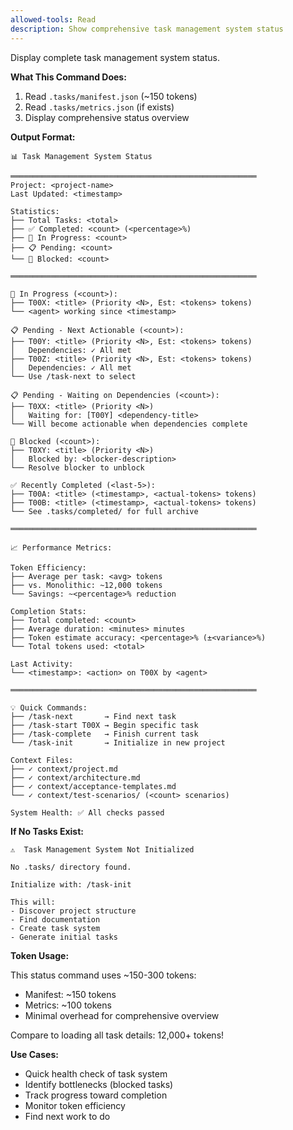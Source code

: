 ```yaml
---
allowed-tools: Read
description: Show comprehensive task management system status
---
```


Display complete task management system status.

**What This Command Does:**

1. Read `.tasks/manifest.json` (~150 tokens)
2. Read `.tasks/metrics.json` (if exists)
3. Display comprehensive status overview

**Output Format:**

```
📊 Task Management System Status

═══════════════════════════════════════════════════════
Project: <project-name>
Last Updated: <timestamp>

Statistics:
├── Total Tasks: <total>
├── ✅ Completed: <count> (<percentage>%)
├── 🚀 In Progress: <count>
├── 📋 Pending: <count>
└── 🚫 Blocked: <count>

═══════════════════════════════════════════════════════

🚀 In Progress (<count>):
├── T00X: <title> (Priority <N>, Est: <tokens> tokens)
└── <agent> working since <timestamp>

📋 Pending - Next Actionable (<count>):
├── T00Y: <title> (Priority <N>, Est: <tokens> tokens)
│   Dependencies: ✓ All met
├── T00Z: <title> (Priority <N>, Est: <tokens> tokens)
│   Dependencies: ✓ All met
└── Use /task-next to select

📋 Pending - Waiting on Dependencies (<count>):
├── T0XX: <title> (Priority <N>)
│   Waiting for: [T00Y] <dependency-title>
└── Will become actionable when dependencies complete

🚫 Blocked (<count>):
├── T0XY: <title> (Priority <N>)
│   Blocked by: <blocker-description>
└── Resolve blocker to unblock

✅ Recently Completed (<last-5>):
├── T00A: <title> (<timestamp>, <actual-tokens> tokens)
├── T00B: <title> (<timestamp>, <actual-tokens> tokens)
└── See .tasks/completed/ for full archive

═══════════════════════════════════════════════════════

📈 Performance Metrics:

Token Efficiency:
├── Average per task: <avg> tokens
├── vs. Monolithic: ~12,000 tokens
└── Savings: ~<percentage>% reduction

Completion Stats:
├── Total completed: <count>
├── Average duration: <minutes> minutes
├── Token estimate accuracy: <percentage>% (±<variance>%)
└── Total tokens used: <total>

Last Activity:
└── <timestamp>: <action> on T00X by <agent>

═══════════════════════════════════════════════════════

💡 Quick Commands:
├── /task-next       → Find next task
├── /task-start T00X → Begin specific task
├── /task-complete   → Finish current task
└── /task-init       → Initialize in new project

Context Files:
├── ✓ context/project.md
├── ✓ context/architecture.md
├── ✓ context/acceptance-templates.md
└── ✓ context/test-scenarios/ (<count> scenarios)

System Health: ✅ All checks passed
```

**If No Tasks Exist:**

```
⚠️  Task Management System Not Initialized

No .tasks/ directory found.

Initialize with: /task-init

This will:
- Discover project structure
- Find documentation
- Create task system
- Generate initial tasks
```

**Token Usage:**

This status command uses ~150-300 tokens:
- Manifest: ~150 tokens
- Metrics: ~100 tokens
- Minimal overhead for comprehensive overview

Compare to loading all task details: 12,000+ tokens!

**Use Cases:**

- Quick health check of task system
- Identify bottlenecks (blocked tasks)
- Track progress toward completion
- Monitor token efficiency
- Find next work to do
